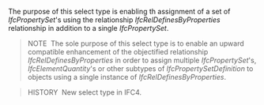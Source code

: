 ﻿The purpose of this select type is enabling th assignment of a set of _IfcPropertySet_'s using the relationship _IfcRelDefinesByProperties_ relationship in addition to a single _IfcPropertySet_.

> NOTE&nbsp; The sole purpose of this select type is to enable an upward compatible enhancement of the objectified relationship _IfcRelDefinesByProperties_ in order to assign multiple _IfcPropertySet_'s, _IfcElementQuantity_'s or other subtypes of _IfcPropertySetDefinition_ to objects using a single instance of _IfcRelDefinesByProperties_.

> HISTORY&nbsp; New select type in IFC4.
